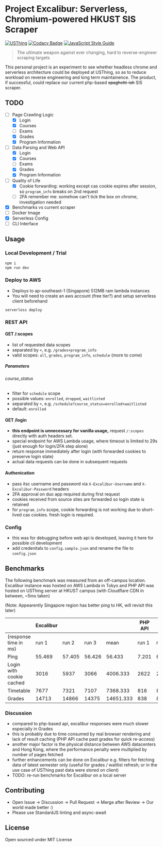 # Project Excalibur: Serverless, Chromium-powered HKUST SIS Scraper

[![USThing](https://badgen.net/badge/%E2%99%A5/USThing/blue)](https://github.com/USThing)
[![Codacy Badge](https://api.codacy.com/project/badge/Grade/fa5cfa42e6b24454b09e861ff0c2e4ae)](https://www.codacy.com/app/chihimng/excalibur?utm_source=github.com&amp;utm_medium=referral&amp;utm_content=chihimng/excalibur&amp;utm_campaign=Badge_Grade)
[![JavaScript Style Guide](https://img.shields.io/badge/code_style-standard-brightgreen.svg)](https://standardjs.com)

> The ultimate weapon against ever changing, hard to reverse-engineer scraping targets

This personal project is an experiment to see whether headless chrome and serverless architecture could be deployed at USThing, so as to reduce workload on reverse engineering and long term maintainence. The product, if successful, could replace our current php-based ~~spaghetti-ish~~ SIS scraper.

## TODO

- [ ] Page Crawling Logic
  - [x] Login
  - [x] Courses
  - [ ] Exams
  - [x] Grades
  - [x] Program Information
- [ ] Data Parsing and Web API
  - [x] Login
  - [x] Courses
  - [ ] Exams
  - [x] Grades
  - [x] Program Information
- [ ] Quality of Life
  - [x] Cookie forwarding: working except cas cookie expires after session, so `program_info` breaks on 2nd request
  - [ ] 2FA remember me: somehow can't tick the box on chrome, investigation needed
- [x] Benchmarks vs current scraper
- [ ] Docker Image
- [x] Serverless Config
- [ ] CLI Interface

## Usage

### Local Development / Trial

```sh
npm i
npm run dev
```

### Deploy to AWS

- Deploys to ap-southeast-1 (Singapore) 512MB ram lambda instances
- You will need to create an aws account (free tier?) and setup serverless client beforehand

```sh
serverless deploy
```

### REST API

#### GET /:scopes

- list of requested data scopes
- separated by `+`, e.g. `/grades+program_info`
- valid scopes: `all`, `grades`, `program_info`, `schedule` (more to come)

##### Parameters

###### course_status

- filter for `schedule` scope
- possible values: `enrolled`, `dropped`, `waitlisted`
- separated by `+`, e.g. `/schedule?course_status=enrolled+waitlisted`
- default: `enrolled`

#### GET /login

- **this endpoint is unnecessary for vanilla usage,** request `/:scopes` directly with auth headers set.
- special endpoint for AWS Lambda usage, where timeout is limited to 29s (just enough for login/2FA step alone)
- return response immediately after login (with forwarded cookies to preserve login state)
- actual data requests can be done in subsequent requests

#### Authenication

- pass itsc username and password via `X-Excalibur-Username` and `X-Excalibur-Password` headers
- 2FA approval on duo app required during first request
- cookies received from source sites are forwarded so login state is retained
- for `program_info` scope, cookie forwarding is not working due to short-lived cas cookies. fresh login is required.

### Config

- this was for debugging before web api is developed, leaving it here for possible cli development
- add credenitals to `config.sample.json` and rename the file to `config.json`

## Benchmarks

The following benchmark was measured from an off-campus location. Excalibur instance was hosted on AWS Lambda in Tokyo and PHP API was hosted on USThing server at HKUST campus (with Cloudflare CDN in between, ~5ms taken)

(Note: Appearently Singapore region has better ping to HK, will revisit this later)

|  |Excalibur|  |  |  |PHP API  |  |  |  |
|--|---------|--|--|--|---------|--|--|--|
|(response time in ms)|run 1|run 2|run 3|mean|run 1|run 2|run 3|mean|
|Ping|55.469|57.405|56.426|56.433|7.201|6.431|6.541|6.724|
|Login with cookie cached|3016|5937|3066|4006.333|2622|2679|2224|2508.333|
|Timetable|7677|7321|7107|7368.333|816|893|850|853|
|Grades|14713|14866|14375|14651.333|838|861|753|817.333|

### Discussion

- compared to php-based api, excalibur responses were much slower especially in Grades
- this is probably due to time consumed by real browser rendering and lack of result caching (PHP API cache past grades for quick re-access)
- another major factor is the physical distance between AWS datacenters and Hong Kong, where the performance penalty were multiplied by number of pages fetched
- further enhancements can be done on Excalibur e.g. filters for fetching data of latest semester only (useful for grades / waitlist refresh; or in the use case of USThing past data were stored on client)
- TODO: re-run benchmarks for Excalibur on a local server

## Contributing

- Open Issue -> Discussion -> Pull Request -> Merge after Review -> Our world made better :)
- Please use StandardJS linting and async-await

## License

Open sourced under MIT License

